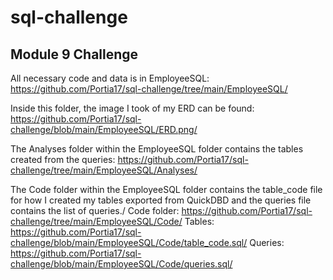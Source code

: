 # sql-challenge
## Module 9 Challenge
All necessary code and data is in EmployeeSQL: https://github.com/Portia17/sql-challenge/tree/main/EmployeeSQL/

Inside this folder, the image I took of my ERD can be found: https://github.com/Portia17/sql-challenge/blob/main/EmployeeSQL/ERD.png/

The Analyses folder within the EmployeeSQL folder contains the tables created from the queries: https://github.com/Portia17/sql-challenge/tree/main/EmployeeSQL/Analyses/

The Code folder within the EmployeeSQL folder contains the table_code file for how I created my tables exported from QuickDBD and the queries file contains the list of queries./
Code folder: https://github.com/Portia17/sql-challenge/tree/main/EmployeeSQL/Code/
Tables: https://github.com/Portia17/sql-challenge/blob/main/EmployeeSQL/Code/table_code.sql/
Queries: https://github.com/Portia17/sql-challenge/blob/main/EmployeeSQL/Code/queries.sql/

